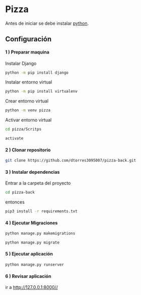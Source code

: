 # Pizza

Antes de iniciar se debe instalar [python](https://www.python.org/downloads/).

## Configuración

#### 1 ) Preparar maquina

Instalar Django
```bash
python -m pip install django
```
Instalar entorno virtual
```bash
python -m pip install virtualenv
```
Crear entorno virtual
```bash
python -m venv pizza
```
Activar entorno virtual
```bash
cd pizza/Scritps
```
```bash
activate
```

#### 2 ) Clonar repositorio

```bash
git clone https://github.com/dtorres3095007/pizza-back.git
```

#### 3 ) Instalar dependencias

Entrar a la carpeta del proyecto

```bash
cd pizza-back
```
entonces

```bash
pip3 install -r requirements.txt
```

#### 4 ) Ejecutar Migraciones

```bash
python manage.py makemigrations
```
```bash
python manage.py migrate
```
#### 5 ) Ejecutar aplicación

```bash
python manage.py runserver
```

#### 6 ) Revisar aplicación

ir a http://127.0.0.1:8000//


